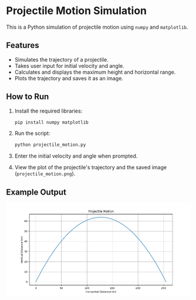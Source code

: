# Projectile Motion Simulation

This is a Python simulation of projectile motion using `numpy` and `matplotlib`.

## Features
- Simulates the trajectory of a projectile.
- Takes user input for initial velocity and angle.
- Calculates and displays the maximum height and horizontal range.
- Plots the trajectory and saves it as an image.

## How to Run
1. Install the required libraries:
   ```bash
   pip install numpy matplotlib
   ``` 

2. Run the script:
   ```bash 
   python projectile_motion.py
   ``` 

3. Enter the initial velocity and angle when prompted.
4. View the plot of the projectile's trajectory and the saved image (`projectile_motion.png`).

## Example Output
![Projectile Motion Plot](projectile_motion.png)
